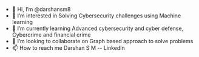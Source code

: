 - 👋 Hi, I’m @darshansm8
- 👀 I’m interested in Solving Cybersecurity challenges using Machine learning
- 🌱 I’m currently learning Advanced cybersecurity and cyber defense, Cybercrime and financial crime
- 💞️ I’m looking to collaborate on Graph based approach to solve problems
- 📫 How to reach me Darshan S M -- LinkedIn

<!---
darshansm8/darshansm8 is a ✨ special ✨ repository because its `README.md` (this file) appears on your GitHub profile.
You can click the Preview link to take a look at your changes.
--->
